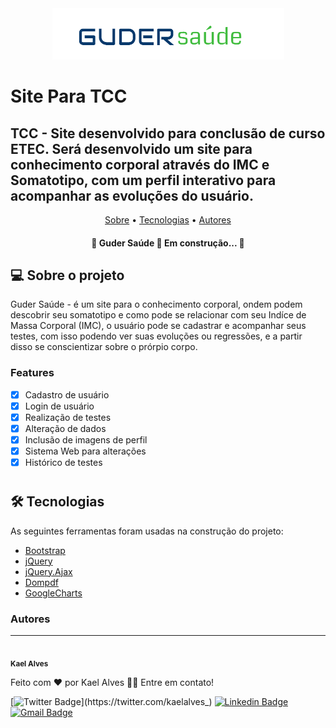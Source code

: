 
<div align="center">
    <img src="./Site/IMGs/logo.png" alt="">
</div>


# Site Para TCC
## TCC - Site desenvolvido para conclusão de curso ETEC. Será desenvolvido um site para conhecimento corporal através do IMC e Somatotipo, com um perfil interativo para acompanhar as evoluções do usuário.

<p align="center">
 <a href="#sobre">Sobre</a> •
 <a href="#tecnologias">Tecnologias</a> • 
 <a href="#autor">Autores</a>
</p>

<h4 align="center"> 
	🚧  Guder Saúde 🚀 Em construção...  🚧
</h4>

<div id="sobre">
</div>

## 💻 Sobre o projeto

Guder Saúde - é um site para o conhecimento corporal, ondem podem descobrir seu somatotipo e como pode se relacionar com seu Indíce de Massa Corporal (IMC), o usuário pode se cadastrar e acompanhar seus testes, com isso podendo ver suas evoluções ou regressões, e a partir disso se conscientizar sobre o prórpio corpo.


### Features

- [x] Cadastro de usuário
- [x] Login de usuário
- [x] Realização de testes
- [x] Alteração de dados
- [x] Inclusão de imagens de perfil
- [x] Sistema Web para alterações
- [x] Histórico de testes

#
<div id="tecnologias">
</div>

## 🛠 Tecnologias

As seguintes ferramentas foram usadas na construção do projeto:

- [Bootstrap](https://getbootstrap.com)
- [jQuery](https://jquery.com)
- [jQuery.Ajax](https://api.jquery.com/jquery.ajax/)
- [Dompdf](https://github.com/dompdf/dompdf)
- [GoogleCharts](https://developers.google.com/chart/interactive/docs)

### Autores
---

<div id="autor">
</div>


 <img style="border-radius: 50%;" src="https://avatars.githubusercontent.com/u/86424915?s=400&u=086c30b676e696f0235f5fc9736ba6aa4f688a7d&v=4" width="100px;" alt=""/>
 <br />
 <sub><b>Kael Alves</b></sub>


Feito com ❤️ por Kael Alves 👋🏽 Entre em contato!

[![Twitter Badge](https://img.shields.io/badge/-@kaelalves_-1ca0f1?style=flat-square&labelColor=1ca0f1&logo=twitter&logoColor=white&link=https://twitter.com/kaelalves_)](https://twitter.com/kaelalves_) [![Linkedin Badge](https://img.shields.io/badge/-Kael-blue?style=flat-square&logo=Linkedin&logoColor=white&link=https://linkedin.com/in/kael-alves-a015a7212/)](linkedin.com/in/kael-alves-a015a7212/) 
[![Gmail Badge](https://img.shields.io/badge/-alveskael@gmail.com-c14438?style=flat-square&logo=Gmail&logoColor=white&link=mailto:alveskael@gmail.com)](mailto:alveskael@gmail.com)

